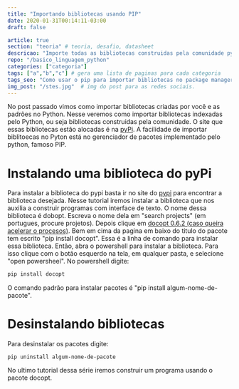 ```yaml
---
title: "Importando bibliotecas usando PIP"
date: 2020-01-31T00:14:11-03:00
draft: false

article: true
section: "teoria" # teoria, desafio, datasheet
descricao: "Importe todas as bibliotecas construidas pela comunidade python" # vai no seo tbm
repo: "/basico_linguagem_python"
categories: ["categoria"]
tags: ["a","b","c"] # gera uma lista de paginas para cada categoria
tags_seo: "Como usar o pip para importar bibliotecas no package manager" # tags que vai no seo
img_post: "/stes.jpg"  # img do post para as redes sociais.
---
```


No post passado vimos como importar bibliotecas criadas por você e as padrões no Python. Nesse veremos como importar bibliotecas indexadas pelo Python, ou seja bibliotecas construidas pela comunidade. O site que essas bibliotecas estão alocadas é na [pyPi](https://pypi.org/). A facilidade de importar biblitoecas no Pyton está no gerenciador de pacotes implementado pelo python, famoso PIP. 

# Instalando uma biblioteca do pyPi

Para instalar a biblioteca do pypi basta ir no site do [pypi](https://pypi.org/) para encontrar a biblioteca desejada. Nesse tutorial iremos instalar a biblioteca que nos auxilia a construir programas com interface de texto. O nome dessa biblioteca é dobopt. Escreva o nome dela em "search projects" (em portugues, procure projetos). Depois clique em [docopt 0.6.2 (caso queira acelerar o procesos)](https://pypi.org/project/docopt/). Bem em cima da pagina em baixo do titulo do pacote tem escrito "pip install docopt". Essa é a linha de comando para instalar essa biblioteca. Então, abra o powershell para instalar a biblioteca. Para isso clique com o botão esquerdo na tela, em qualquer pasta, e selecione "open powersheel". No powershell digite:

```powershell
pip install docopt
```
O comando padrão para instalar pacotes é "pip install algum-nome-de-pacote".

# Desinstalando bibliotecas
Para desinstalar os pacotes digite:

```
pip uninstall algum-nome-de-pacote
``` 


No ultimo tutorial dessa série iremos construir um programa usando o pacote docopt.
